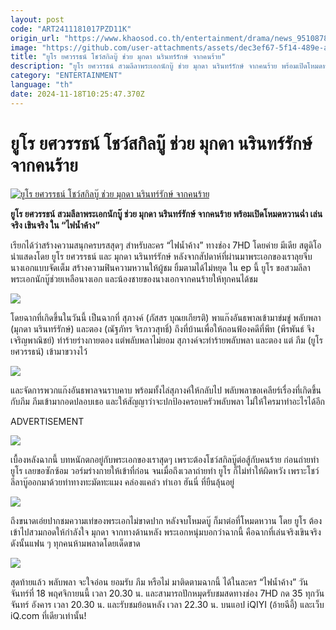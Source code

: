 ```yaml
---
layout: post
code: "ART2411181017PZD11K"
origin_url: "https://www.khaosod.co.th/entertainment/drama/news_9510878"
image: "https://github.com/user-attachments/assets/dec3ef67-5f14-489e-ae84-b88e7921f314"
title: "ยูโร ยศวรรธน์ โชว์สกิลบู๊ ช่วย มุกดา นรินทร์รักษ์ จากคนร้าย"
description: "ยูโร ยศวรรธน์ สวมลีลาพระเอกนักบู๊ ช่วย มุกดา นรินทร์รักษ์ จากคนร้าย พร้อมเปิดโหมดหวานฉ่ำ เล่นจริง เขินจริง ใน “ไฟน้ำค้าง”"
category: "ENTERTAINMENT"
language: "th"
date: 2024-11-18T10:25:47.370Z
---
```


# ยูโร ยศวรรธน์ โชว์สกิลบู๊ ช่วย มุกดา นรินทร์รักษ์ จากคนร้าย

[![ยูโร ยศวรรธน์ โชว์สกิลบู๊ ช่วย มุกดา นรินทร์รักษ์ จากคนร้าย](https://www.khaosod.co.th/wpapp/uploads/2024/11/ปกขาว4คำ-เส้น-Recovered-2.jpg "ยูโร ยศวรรธน์ โชว์สกิลบู๊ ช่วย มุกดา นรินทร์รักษ์ จากคนร้าย")](https://www.khaosod.co.th/wpapp/uploads/2024/11/ปกขาว4คำ-เส้น-Recovered-2.jpg)

**ยูโร ยศวรรธน์ สวมลีลาพระเอกนักบู๊ ช่วย มุกดา นรินทร์รักษ์ จากคนร้าย พร้อมเปิดโหมดหวานฉ่ำ เล่นจริง เขินจริง ใน “ไฟน้ำค้าง”**

เรียกได้ว่าสร้างความสนุกครบรสสุดๆ สำหรับละคร “ไฟน้ำค้าง” ทางช่อง 7HD โดยค่าย มีเดีย สตูดิโอ นำแสดงโดย ยูโร ยศวรรธน์ และ มุกดา นรินทร์รักษ์ หลังจากสัปดาห์ที่ผ่านมาพระเอกของเราลุยจีบนางเอกแบบจัดเต็ม สร้างความฟินความหวานให้ผู้ชม ยิ้มตามได้ไม่หยุด ใน ep นี้ ยูโร ขอสวมลีลาพระเอกนักบู๊ช่วยเหลือนางเอก และน้องชายของนางเอกจากคนร้ายให้ทุกคนได้ชม

![](https://www.khaosod.co.th/wpapp/uploads/2024/11/Scoop-ไฟน้ำค้าง-EP12-5-696x391.jpg)

โดยฉากที่เกิดขึ้นในวันนี้ เป็นฉากที่ สุภางค์ (ภัสสร บุณยเกียรติ) พาแก๊งอันธพาลเข้ามาข่มขู่ พลับพลา (มุกดา นรินทร์รักษ์) และตอง (ณัฐภัทร จิรภาวสุทธิ์) ถึงที่บ้านเพื่อให้ถอนฟ้องคดีที่พีท (พีรพันธ์ จึงเจริญพาณิชย์) ทำร้ายร่างกายตอง แต่พลับพลาไม่ยอม สุภางค์จะทำร้ายพลับพลา และตอง แต่ ภีม (ยูโร ยศวรรธน์) เข้ามาขวางไว้

![](https://www.khaosod.co.th/wpapp/uploads/2024/11/Scoop-ไฟน้ำค้าง-EP12-11-696x391.jpg)

และจัดการพวกแก๊งอันธพาลจนราบคาบ พร้อมทั้งไล่สุภางค์ให้กลับไป พลับพลาขอเคลียร์เรื่องที่เกิดขึ้นกับภีม ภีมเข้ามากอดปลอบเธอ และให้สัญญาว่าจะปกป้องครอบครัวพลับพลา ไม่ให้ใครมาทำอะไรได้อีก

ADVERTISEMENT

![](https://www.khaosod.co.th/wpapp/uploads/2024/11/1-41-696x392.jpg)

เบื้องหลังฉากนี้ บทหนักตกอยู่กับพระเอกของเราสุดๆ เพราะต้องโชว์สกิลบู๊ต่อสู้กับคนร้าย ก่อนถ่ายทำ ยูโร เลยขอซักซ้อม วอร์มร่างกายให้เข้าที่ก่อน จนเมื่อถึงเวลาถ่ายทำ ยูโร ก็ไม่ทำให้ผิดหวัง เพราะโชว์ลีลาบู๊ออกมาด้วยท่าทางทะมัดทะแมง คล่องแคล่ว ทำเอา ฮันนี่ ที่ยืนลุ้นอยู่

![](https://www.khaosod.co.th/wpapp/uploads/2024/11/Scoop-ไฟน้ำค้าง-EP12-20-696x464.jpg)

ถึงขนาดเอ่ยปากชมความเท่ของพระเอกไม่ขาดปาก หลังจบโหมดบู๊ ก็มาต่อที่โหมดหวาน โดย ยูโร ต้องเข้าไปสวมกอดให้กำลังใจ มุกดา จากทางด้านหลัง พระเอกหนุ่มบอกว่าฉากนี้ คือฉากที่เล่นจริงเขินจริง ดังนั้นแฟน ๆ ทุกคนห้ามพลาดโดยเด็ดขาด

![](https://www.khaosod.co.th/wpapp/uploads/2024/11/Scoop-ไฟน้ำค้าง-EP12-12-696x391.jpg)

สุดท้ายแล้ว พลับพลา จะใจอ่อน ยอมรับ ภีม หรือไม่ มาติดตามฉากนี้ ได้ในละคร “ไฟน้ำค้าง” วันจันทร์ที่ 18 พฤศจิกายนนี้ เวลา 20.30 น. และสามารถปักหมุดรับชมสดทางช่อง 7HD กด 35 ทุกวันจันทร์ อังคาร เวลา 20.30 น. และรับชมย้อนหลัง เวลา 22.30 น. บนแอป iQIYI (อ้ายฉีอี้) และเว็บ iQ.com ที่เดียวเท่านั้น!